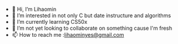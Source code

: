 - 👋 Hi, I’m Lihaomin
- 👀 I’m interested in not only C but date instructure and algorithms
- 🌱 I’m currently learning CS50x
- 💞️ I’m not yet looking to collaborate on something cause I'm fresh
- 📫 How to reach me :lihaominyes@gmail.com

<!---
Lihaominyes/Lihaominyes is a ✨ special ✨ repository because its `README.md` (this file) appears on your GitHub profile.
You can click the Preview link to take a look at your changes.
--->
